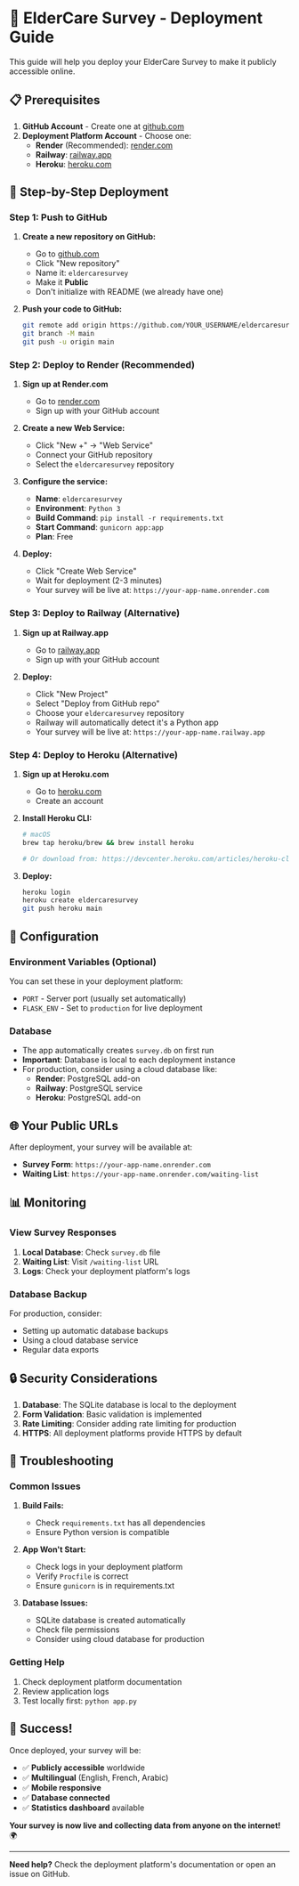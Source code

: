 # 🚀 ElderCare Survey - Deployment Guide

This guide will help you deploy your ElderCare Survey to make it publicly accessible online.

## 📋 Prerequisites

1. **GitHub Account** - Create one at [github.com](https://github.com)
2. **Deployment Platform Account** - Choose one:
   - **Render** (Recommended): [render.com](https://render.com)
   - **Railway**: [railway.app](https://railway.app)
   - **Heroku**: [heroku.com](https://heroku.com)

## 🎯 Step-by-Step Deployment

### Step 1: Push to GitHub

1. **Create a new repository on GitHub:**
   - Go to [github.com](https://github.com)
   - Click "New repository"
   - Name it: `eldercaresurvey`
   - Make it **Public**
   - Don't initialize with README (we already have one)

2. **Push your code to GitHub:**
   ```bash
   git remote add origin https://github.com/YOUR_USERNAME/eldercaresurvey.git
   git branch -M main
   git push -u origin main
   ```

### Step 2: Deploy to Render (Recommended)

1. **Sign up at Render.com**
   - Go to [render.com](https://render.com)
   - Sign up with your GitHub account

2. **Create a new Web Service:**
   - Click "New +" → "Web Service"
   - Connect your GitHub repository
   - Select the `eldercaresurvey` repository

3. **Configure the service:**
   - **Name**: `eldercaresurvey`
   - **Environment**: `Python 3`
   - **Build Command**: `pip install -r requirements.txt`
   - **Start Command**: `gunicorn app:app`
   - **Plan**: Free

4. **Deploy:**
   - Click "Create Web Service"
   - Wait for deployment (2-3 minutes)
   - Your survey will be live at: `https://your-app-name.onrender.com`

### Step 3: Deploy to Railway (Alternative)

1. **Sign up at Railway.app**
   - Go to [railway.app](https://railway.app)
   - Sign up with your GitHub account

2. **Deploy:**
   - Click "New Project"
   - Select "Deploy from GitHub repo"
   - Choose your `eldercaresurvey` repository
   - Railway will automatically detect it's a Python app
   - Your survey will be live at: `https://your-app-name.railway.app`

### Step 4: Deploy to Heroku (Alternative)

1. **Sign up at Heroku.com**
   - Go to [heroku.com](https://heroku.com)
   - Create an account

2. **Install Heroku CLI:**
   ```bash
   # macOS
   brew tap heroku/brew && brew install heroku
   
   # Or download from: https://devcenter.heroku.com/articles/heroku-cli
   ```

3. **Deploy:**
   ```bash
   heroku login
   heroku create eldercaresurvey
   git push heroku main
   ```

## 🔧 Configuration

### Environment Variables (Optional)

You can set these in your deployment platform:

- `PORT` - Server port (usually set automatically)
- `FLASK_ENV` - Set to `production` for live deployment

### Database

- The app automatically creates `survey.db` on first run
- **Important**: Database is local to each deployment instance
- For production, consider using a cloud database like:
  - **Render**: PostgreSQL add-on
  - **Railway**: PostgreSQL service
  - **Heroku**: PostgreSQL add-on

## 🌐 Your Public URLs

After deployment, your survey will be available at:

- **Survey Form**: `https://your-app-name.onrender.com`
- **Waiting List**: `https://your-app-name.onrender.com/waiting-list`

## 📊 Monitoring

### View Survey Responses

1. **Local Database**: Check `survey.db` file
2. **Waiting List**: Visit `/waiting-list` URL
3. **Logs**: Check your deployment platform's logs

### Database Backup

For production, consider:
- Setting up automatic database backups
- Using a cloud database service
- Regular data exports

## 🔒 Security Considerations

1. **Database**: The SQLite database is local to the deployment
2. **Form Validation**: Basic validation is implemented
3. **Rate Limiting**: Consider adding rate limiting for production
4. **HTTPS**: All deployment platforms provide HTTPS by default

## 🚨 Troubleshooting

### Common Issues

1. **Build Fails:**
   - Check `requirements.txt` has all dependencies
   - Ensure Python version is compatible

2. **App Won't Start:**
   - Check logs in your deployment platform
   - Verify `Procfile` is correct
   - Ensure `gunicorn` is in requirements.txt

3. **Database Issues:**
   - SQLite database is created automatically
   - Check file permissions
   - Consider using cloud database for production

### Getting Help

1. Check deployment platform documentation
2. Review application logs
3. Test locally first: `python app.py`

## 🎉 Success!

Once deployed, your survey will be:
- ✅ **Publicly accessible** worldwide
- ✅ **Multilingual** (English, French, Arabic)
- ✅ **Mobile responsive**
- ✅ **Database connected**
- ✅ **Statistics dashboard** available

**Your survey is now live and collecting data from anyone on the internet!** 🌍

---

**Need help?** Check the deployment platform's documentation or open an issue on GitHub. 